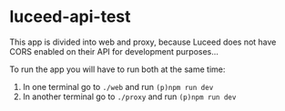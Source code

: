 # luceed-api-test

This app is divided into web and proxy, because Luceed does not have CORS enabled on their API for development purposes...

To run the app you will have to run both at the same time:

1. In one terminal go to `./web` and run `(p)npm run dev`
2. In another terminal go to `./proxy` and run `(p)npm run dev`
